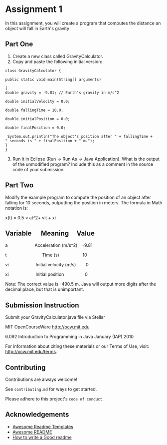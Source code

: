 # Assignment 1

In this assignment, you will create a program that computes the distance an object will fall in Earth's gravity

## Part One

1. Create a new class called GravityCalculator. 
2. Copy and paste the following initial version: 

```
class GravityCalculator {

public static void main(String[] arguments) 

{
double gravity = -9.81; // Earth's gravity in m/s^2

double initialVelocity = 0.0;

double fallingTime = 10.0;

double initialPosition = 0.0;

double finalPosition = 0.0;

 System.out.println("The object's position after " + fallingTime +
" seconds is " + finalPosition + " m.");
}
}
```
3. Run it in Eclipse (Run → Run As → Java Application). 
What is the output of the unmodified program? Include this as a comment in the source code of your submission. 

## Part Two

Modify the example program to compute the position of an object after falling for 10 seconds, outputting the position in 
meters. The formula in Math notation is: 

x(t) = 0.5 × at^2+ vit + xi

## Variable&nbsp;&nbsp;&nbsp;&nbsp;&nbsp;     Meaning&nbsp;&nbsp;&nbsp;&nbsp;    Value
a&nbsp;&nbsp;&nbsp;&nbsp;&nbsp;&nbsp;&nbsp;&nbsp;&nbsp;&nbsp;&nbsp;&nbsp;&nbsp;&nbsp;&nbsp;&nbsp;&nbsp;&nbsp;&nbsp;&nbsp;&nbsp;      Acceleration (m/s^2)&nbsp;&nbsp;&nbsp;&nbsp;-9.81 

t&nbsp;&nbsp;&nbsp;&nbsp;&nbsp;&nbsp;&nbsp;&nbsp;&nbsp;&nbsp;&nbsp;&nbsp;&nbsp;&nbsp;&nbsp;&nbsp;&nbsp;&nbsp;&nbsp;&nbsp;&nbsp;&nbsp;&nbsp;&nbsp;&nbsp;&nbsp;&nbsp;&nbsp;&nbsp;Time (s)&nbsp;&nbsp;&nbsp;&nbsp;&nbsp;&nbsp;&nbsp;&nbsp;&nbsp;&nbsp;&nbsp;&nbsp;&nbsp;&nbsp;&nbsp;&nbsp;&nbsp;&nbsp;&nbsp;10 

vi&nbsp;&nbsp;&nbsp;&nbsp;&nbsp;&nbsp;&nbsp;&nbsp;&nbsp;&nbsp;&nbsp;&nbsp;&nbsp;&nbsp;&nbsp;&nbsp;&nbsp;&nbsp;&nbsp;&nbsp;&nbsp;&nbsp;Initial velocity (m/s)&nbsp;&nbsp;&nbsp;&nbsp;&nbsp;&nbsp;&nbsp;&nbsp;0 

xi&nbsp;&nbsp;&nbsp;&nbsp;&nbsp;&nbsp;&nbsp;&nbsp;&nbsp;&nbsp;&nbsp;&nbsp;&nbsp;&nbsp;&nbsp;&nbsp;&nbsp;&nbsp;&nbsp;&nbsp;&nbsp;&nbsp;Initial position&nbsp;&nbsp;&nbsp;&nbsp;&nbsp;&nbsp;&nbsp;&nbsp;&nbsp;&nbsp;&nbsp;&nbsp;&nbsp;&nbsp;&nbsp;&nbsp;&nbsp;0 

 Note: The correct value is -490.5 m. Java will output more digits after the decimal place, but that is unimportant.

 ## Submission Instruction
 Submit your GravityCalculator.java file via Stellar

 MIT OpenCourseWare
http://ocw.mit.edu 

6.092 Introduction to Programming in Java
January (IAP) 2010

For information about citing these materials or our Terms of Use, visit: http://ocw.mit.edu/terms.
## Contributing

Contributions are always welcome!

See `contributing.md` for ways to get started.

Please adhere to this project's `code of conduct`.


## Acknowledgements

 - [Awesome Readme Templates](https://awesomeopensource.com/project/elangosundar/awesome-README-templates)
 - [Awesome README](https://github.com/matiassingers/awesome-readme)
 - [How to write a Good readme](https://bulldogjob.com/news/449-how-to-write-a-good-readme-for-your-github-project)

